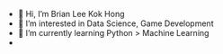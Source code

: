- 👋 Hi, I’m Brian Lee Kok Hong
- 👀 I’m interested in Data Science, Game Development
- 🌱 I’m currently learning Python > Machine Learning
- 
<!---
LeeKokHong/LeeKokHong is a ✨ special ✨ repository because its `README.md` (this file) appears on your GitHub profile.
You can click the Preview link to take a look at your changes.
--->

